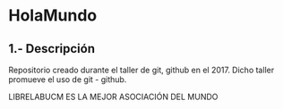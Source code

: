 # HolaMundo
## 1.- Descripción
Repositorio creado durante el taller de git, github en el 2017. Dicho taller promueve el uso de git - github.



LIBRELABUCM ES LA MEJOR ASOCIACIÓN DEL MUNDO
